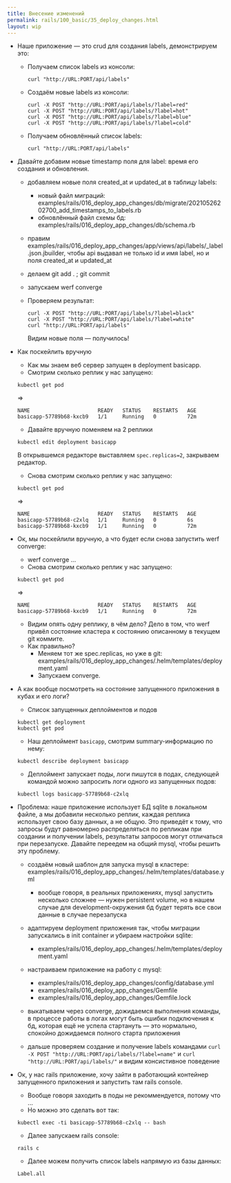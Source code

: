 ```yaml
---
title: Внесение изменений
permalink: rails/100_basic/35_deploy_changes.html
layout: wip
---
```


 - Наше приложение ­— это crud для создания labels, демонстрируем это:
    - Получаем список labels из консоли:

        ```
        curl "http://URL:PORT/api/labels"
        ```

    - Создаём новые labels из консоли:

        ```
        curl -X POST "http://URL:PORT/api/labels/?label=red"
        curl -X POST "http://URL:PORT/api/labels/?label=hot"
        curl -X POST "http://URL:PORT/api/labels/?label=blue"
        curl -X POST "http://URL:PORT/api/labels/?label=cold"
        ```

    - Получаем обновлённый список labels:

        ```
        curl "http://URL:PORT/api/labels"
        ```

 - Давайте добавим новые timestamp поля для label: время его создания и обновления.
    - добавляем новые поля created_at и updated_at в таблицу labels:
        - новый файл миграций: examples/rails/016_deploy_app_changes/db/migrate/20210526202700_add_timestamps_to_labels.rb
        - обновлённый файл схемы бд: examples/rails/016_deploy_app_changes/db/schema.rb
    - правим examples/rails/016_deploy_app_changes/app/views/api/labels/_label.json.jbuilder, чтобы api выдавал не только id и имя label, но и поля created_at и updated_at
    - делаем git add . ; git commit
    - запускаем werf converge

    - Проверяем результат:
    
      ```
      curl -X POST "http://URL:PORT/api/labels/?label=black"
      curl -X POST "http://URL:PORT/api/labels/?label=white"
      curl "http://URL:PORT/api/labels"
      ```

      Видим новые поля — получилось!

 - Как поскейлить вручную
    - Как мы знаем веб сервер запущен в deployment basicapp.
    - Смотрим сколько реплик у нас запущено:

    ```
    kubectl get pod
    ```
     
    =>

    ```
    NAME                      READY   STATUS    RESTARTS   AGE
    basicapp-57789b68-kxcb9   1/1     Running   0          72m
    ```

    - Давайте вручную поменяем на 2 реплики
    
    ```
    kubectl edit deployment basicapp
    ```

    В открывшемся редакторе выставляем `spec.replicas=2`, закрываем редактор.

    - Снова смотрим сколько реплик у нас запущено:

    ```
    kubectl get pod
    ```
     
    =>

    ```
    NAME                      READY   STATUS    RESTARTS   AGE
    basicapp-57789b68-c2xlq   1/1     Running   0          6s
    basicapp-57789b68-kxcb9   1/1     Running   0          72m
    ```

 - Ок, мы поскейлили вручную, а что будет если снова запустить werf converge:
    - werf converge ...
    - Снова смотрим сколько реплик у нас запущено:

    ```
    kubectl get pod
    ```
     
    =>

    ```
    NAME                      READY   STATUS    RESTARTS   AGE
    basicapp-57789b68-kxcb9   1/1     Running   0          72m
    ```

    - Видим опять одну реплику, в чём дело? Дело в том, что werf привёл состояние кластера к состоянию описанному в текущем git коммите.
    - Как правильно?
        - Меняем тот же spec.replicas, но уже в git: examples/rails/016_deploy_app_changes/.helm/templates/deployment.yaml
        - Запускаем converge.
        
 - А как вообще посмотреть на состояние запущенного приложения в кубах и его логи?
    - Список запущенных деплойментов и подов

    ```
    kubectl get deployment
    kubectl get pod
    ```

    - Наш деплоймент `basicapp`, смотрим summary-информацию по нему:

    ```
    kubectl describe deployment basicapp
    ```

    - Деплоймент запускает поды, логи пишутся в подах, следующей командой можно запросить логи одного из запущенных подов:

    ```
    kubectl logs basicapp-57789b68-c2xlq
    ```

 - Проблема: наше приложение использует БД sqlite в локальном файле, а мы добавили несколько реплик, каждая реплика использует свою базу данных, а не общую. Это приведёт к тому, что запросы будут равномерно распределяться по репликам при создании и получении labels, результаты запросов могут отличаться при перезапуске. Давайте переедем на общий mysql, чтобы решить эту проблему.

    - создаём новый шаблон для запуска mysql в кластере: examples/rails/016_deploy_app_changes/.helm/templates/database.yml
        - вообще говоря, в реальных приложениях, mysql запустить несколько сложнее — нужен persistent volume, но в нашем случае для development-окружения бд будет терять все свои данные в случае перезапуска

    - адаптируем deployment приложения так, чтобы миграции запускались в init container и убираем настройки sqlite:
        - examples/rails/016_deploy_app_changes/.helm/templates/deployment.yaml

    - настраиваем приложение на работу с mysql:
        - examples/rails/016_deploy_app_changes/config/database.yml
        - examples/rails/016_deploy_app_changes/Gemfile
        - examples/rails/016_deploy_app_changes/Gemfile.lock
    
    - выкатываем через converge, дожидаемся выполнения команды, в процессе работы в логах могут быть ошибки подключения к бд, которая ещё не успела стартануть — это нормально, спокойно дожидаемся полного старта приложения

    - дальше проверяем создание и получение labels командами `curl -X POST "http://URL:PORT/api/labels/?label=name"` и `curl "http://URL:PORT/api/labels/"` и видим консистивное поведение

 - Ок, у нас rails приложение, хочу зайти в работающий контейнер запущенного приложения и запустить там rails console.
    - Вообще говоря заходить в поды не рекоммендуется, потому что ...
    - Но можно это сделать вот так:

    ```
    kubectl exec -ti basicapp-57789b68-c2xlq -- bash
    ```

    - Далее запускаем rails console:

    ```
    rails c
    ```

    - Далее можем получить список labels напрямую из базы данных:

    ```
    Label.all
    ```

